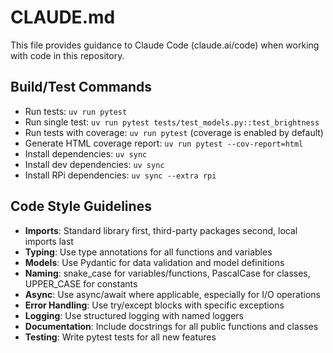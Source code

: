 # CLAUDE.md

This file provides guidance to Claude Code (claude.ai/code) when working with code in this repository.

## Build/Test Commands
- Run tests: `uv run pytest`
- Run single test: `uv run pytest tests/test_models.py::test_brightness`
- Run tests with coverage: `uv run pytest` (coverage is enabled by default)
- Generate HTML coverage report: `uv run pytest --cov-report=html`
- Install dependencies: `uv sync`
- Install dev dependencies: `uv sync`
- Install RPi dependencies: `uv sync --extra rpi`

## Code Style Guidelines
- **Imports**: Standard library first, third-party packages second, local imports last
- **Typing**: Use type annotations for all functions and variables
- **Models**: Use Pydantic for data validation and model definitions
- **Naming**: snake_case for variables/functions, PascalCase for classes, UPPER_CASE for constants
- **Async**: Use async/await where applicable, especially for I/O operations
- **Error Handling**: Use try/except blocks with specific exceptions
- **Logging**: Use structured logging with named loggers
- **Documentation**: Include docstrings for all public functions and classes
- **Testing**: Write pytest tests for all new features
